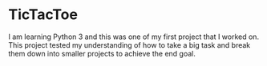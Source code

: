 # TicTacToe

I am learning Python 3 and this was one of my first project that I worked on. This project tested my understanding of how to take a big task and break them down into smaller projects to achieve the end goal.
